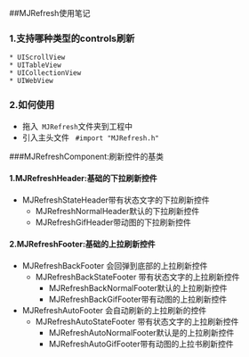 ##MJRefresh使用笔记

### 1.支持哪种类型的controls刷新
	* UIScrollView
	* UITableView
	* UICollectionView
	* UIWebView
	
	
### 2.如何使用
* 拖入``` MJRefresh```文件夹到工程中
* 引入主头文件 ``` #import "MJRefresh.h"```

###MJRefreshComponent:刷新控件的基类
#### 1.MJRefreshHeader:基础的下拉刷新控件
* MJRefreshStateHeader带有状态文字的下拉刷新控件
	* MJRefreshNormalHeader默认的下拉刷新控件
	* MJRefreshGifHeader带动图的下拉刷新控件



#### 2.MJRefreshFooter:基础的上拉刷新控件
* MJRefreshBackFooter 会回弹到底部的上拉刷新控件
	* MJRefreshBackStateFooter 带有状态文字的上拉刷新控件
		* MJRefreshBackNormalFooter默认的上拉刷新控件
		* MJRefreshBackGifFooter带有动图的上拉刷新控件
* MJRefreshAutoFooter 会自动刷新的上拉刷新的控件
	* MJRefreshAutoStateFooter 带有状态文字的上拉刷新控件
		* MJRefreshAutoNormalFooter默认是的上拉刷新控件
		* MJRefreshAutoGifFooter带有动图的上拉书刷新控件
		
 